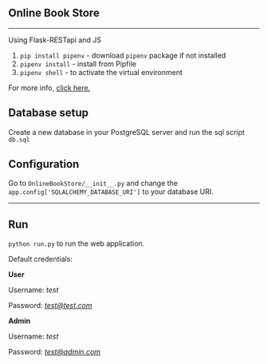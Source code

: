 ## Online Book Store
 ---
 
Using Flask-RESTapi and JS

1. `pip install pipenv` - download `pipenv` package if not installed
2. `pipenv install` - install from Pipfile
3. `pipenv shell` - to activate the virtual environment

For more info, [click here.](https://pipenv-fork.readthedocs.io/en/latest/basics.html)

## Database setup

Create a new database in your PostgreSQL server and run the sql script `db.sql`

## Configuration

Go to `OnlineBookStore/__init__.py` and change the `app.config['SQLALCHEMY_DATABASE_URI']` to your database URI.

---

## Run

`python run.py` to run the web application.

Default credentials:

**User**

Username: *test*

Password: *test@test.com*



**Admin**

Username: *test*

Password: *test@admin.com*
